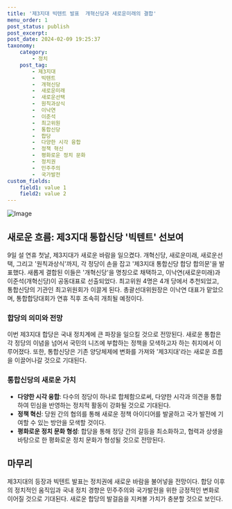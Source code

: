```yaml
---
title: '제3지대 빅텐트 발표  개혁신당과 새로운미래의 결합'
menu_order: 1
post_status: publish
post_excerpt: 
post_date: 2024-02-09 19:25:37
taxonomy:
    category:
        - 정치
    post_tag:
        - 제3지대
        -  빅텐트
        -  개혁신당
        -  새로운미래
        -  새로운선택
        -  원칙과상식
        -  이낙연
        -  이준석
        -  최고위원
        -  통합신당
        -  합당
        -  다양한 시각 융합
        -  정책 혁신
        -  평화로운 정치 문화
        -  정치권
        -  민주주의
        -  국가발전
custom_fields:
    field1: value 1
    field2: value 2
---
```


![Image](https://imgnews.pstatic.net/image/008/2024/02/09/0004997215_001_20240209163001022.jpg?type=w647)

## 새로운 흐름: 제3지대 통합신당 '빅텐트' 선보여
9일 설 연휴 첫날, 제3지대가 새로운 바람을 일으켰다. 개혁신당, 새로운미래, 새로운선택, 그리고 '원칙과상식'까지, 각 정당이 손을 잡고 '제3지대 통합신당 합당 합의문'을 발표했다. 새롭게 결합된 이들은 '개혁신당'을 명칭으로 채택하고, 이낙연(새로운미래)과 이준석(개혁신당)이 공동대표로 선출되었다. 최고위원 4명은 4개 당에서 추천되었고, 통합신당의 기관인 최고위원회가 이끌게 된다. 총괄선대위원장은 이낙연 대표가 맡았으며, 통합합당대회가 연휴 직후 조속히 개최될 예정이다.
### 합당의 의미와 전망
이번 제3지대 합당은 국내 정치계에 큰 파장을 일으킬 것으로 전망된다. 새로운 통합은 각 정당의 이념을 넘어서 국민의 니즈에 부합하는 정책을 모색하고자 하는 취지에서 이루어졌다. 또한, 통합신당은 기존 양당체제에 변화를 가져와 '제3지대'라는 새로운 흐름을 이끌어나갈 것으로 기대된다.
### 통합신당의 새로운 가치
- **다양한 시각 융합**: 다수의 정당이 하나로 합체함으로써, 다양한 시각과 의견을 통합하여 민심을 반영하는 정치적 활동이 강화될 것으로 기대된다.
- **정책 혁신**: 당원 간의 협의를 통해 새로운 정책 아이디어를 발굴하고 국가 발전에 기여할 수 있는 방안을 모색할 것이다.
- **평화로운 정치 문화 형성**: 합당을 통해 정당 간의 갈등을 최소화하고, 협력과 상생을 바탕으로 한 평화로운 정치 문화가 형성될 것으로 전망된다.
## 마무리
제3지대의 등장과 빅텐트 발표는 정치권에 새로운 바람을 불어넣을 전망이다. 합당 이후의 정치적인 움직임과 국내 정치 경향은 민주주의와 국가발전을 위한 긍정적인 변화로 이어질 것으로 기대된다. 새로운 합당의 발걸음을 지켜볼 가치가 충분할 것으로 보인다.
